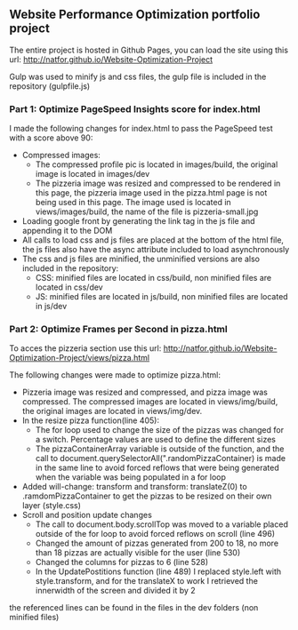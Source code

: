 ## Website Performance Optimization portfolio project
The entire project is hosted in Github Pages, you can load the site using this url: http://natfor.github.io/Website-Optimization-Project

Gulp was used to minify js and css files, the gulp file is included in the repository (gulpfile.js)

### Part 1: Optimize PageSpeed Insights score for index.html

I made the following changes for index.html to pass the PageSpeed test with a score above 90:

* Compressed images:
     * The compressed profile pic is located in images/build, the original image is located in images/dev
    * The pizzeria image was resized and compressed to be rendered in this page, the pizzeria image used in the pizza.html page is not being used in this page. The image used is located in views/images/build, the name of the file is pizzeria-small.jpg
* Loading google front by generating the link tag in the js file and appending it to the DOM
* All calls to load css and js files are placed at the bottom of the html file, the js files also have the async attribute included to load asynchronously
* The css and js files are minified, the unminified versions are also included in the repository:
    * CSS: minified files are located in css/build, non minified files are located in css/dev
    * JS: minified files are located in js/build, non minified files are located in js/dev

### Part 2: Optimize Frames per Second in pizza.html
To acces the pizzeria section use this url: http://natfor.github.io/Website-Optimization-Project/views/pizza.html

The following changes were made to optimize pizza.html:

* Pizzeria image was resized and compressed, and pizza image was compressed. The compressed images are located in views/img/build, the original images are located in views/img/dev.
* In the resize pizza function(line 405):
    * The for loop used to change the size of the pizzas was changed for a switch. Percentage values are used to define the different sizes
    * The pizzaContainerArray variable is outside of the function, and the call to document.querySelectorAll(".randomPizzaContainer) is made in the same line to avoid forced reflows that were being generated when the variable was being populated in a for loop
* Added will-change: transform and transform: translateZ(0) to .ramdomPizzaContainer to get the pizzas to be resized on their own layer (style.css)
* Scroll and position update changes
    * The call to document.body.scrollTop was moved to a variable placed outside of the for loop to avoid forced reflows on scroll (line 496)
    * Changed the amount of pizzas generated from 200 to 18, no more than 18 pizzas are actually visible for the user (line 530)
    * Changed the columns for pizzas to 6 (line 528)
    * In the UpdatePostitions function (line 489) I replaced style.left with style.transform, and for the translateX to work I retrieved the innerwidth of the screen and divided it by 2

the referenced lines can be found in the files in the dev folders (non minified files)